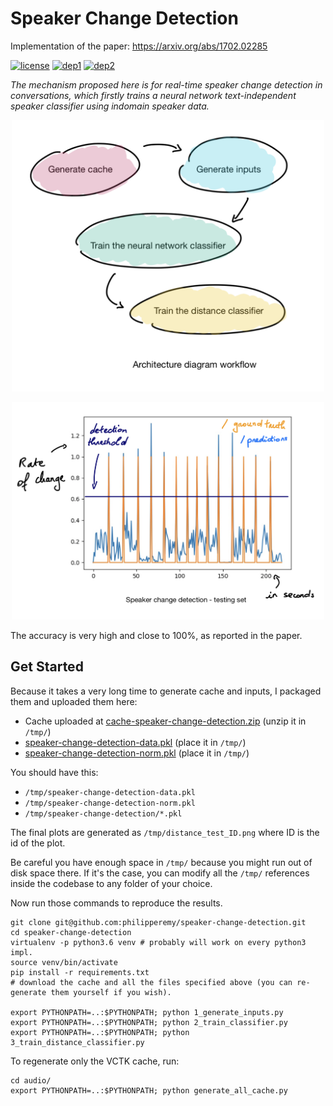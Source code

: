 # Speaker Change Detection

Implementation of the paper: https://arxiv.org/abs/1702.02285

[![license](https://img.shields.io/badge/License-Apache_2.0-brightgreen.svg)](https://github.com/philipperemy/keras-attention-mechanism/blob/master/LICENSE) [![dep1](https://img.shields.io/badge/Tensorflow-1.6+-brightgreen.svg)](https://www.tensorflow.org/) [![dep2](https://img.shields.io/badge/Keras-2.0+-brightgreen.svg)](https://keras.io/) 

_The mechanism proposed here is for real-time
speaker change detection in conversations, which firstly trains
a neural network text-independent speaker classifier using indomain
speaker data._


<p align="center">
  <img src="misc/img_2.png" width="500">
</p>

<p align="center">
  <img src="misc/img_1.png" width="500">
</p>

The accuracy is very high and close to 100%, as reported in the paper.


## Get Started

Because it takes a very long time to generate cache and inputs, I packaged them and uploaded them here:

- Cache uploaded at [cache-speaker-change-detection.zip](https://drive.google.com/open?id=1NRBBE7S1ecpbXQBfIyhY9O1DDNsBc0my)  (unzip it in `/tmp/`)
- [speaker-change-detection-data.pkl](https://drive.google.com/open?id=12gMYaV-ymQOtkYHCf9HxPurb9vB6dADK) (place it in `/tmp/`)
- [speaker-change-detection-norm.pkl](https://drive.google.com/open?id=1vykyS3bxKbkuhGtk36eTWfW9ZkqwJi6e) (place it in `/tmp/`)

You should have this:

- `/tmp/speaker-change-detection-data.pkl`
- `/tmp/speaker-change-detection-norm.pkl`
- `/tmp/speaker-change-detection/*.pkl`

The final plots are generated as `/tmp/distance_test_ID.png` where ID is the id of the plot.

Be careful you have enough space in `/tmp/` because you might run out of disk space there. If it's the case, you can modify all the `/tmp/` references inside the codebase to any folder of your choice.

Now run those commands to reproduce the results.

```
git clone git@github.com:philipperemy/speaker-change-detection.git
cd speaker-change-detection
virtualenv -p python3.6 venv # probably will work on every python3 impl.
source venv/bin/activate
pip install -r requirements.txt
# download the cache and all the files specified above (you can re-generate them yourself if you wish).

export PYTHONPATH=..:$PYTHONPATH; python 1_generate_inputs.py
export PYTHONPATH=..:$PYTHONPATH; python 2_train_classifier.py
export PYTHONPATH=..:$PYTHONPATH; python 3_train_distance_classifier.py
```

To regenerate only the VCTK cache, run:

```
cd audio/
export PYTHONPATH=..:$PYTHONPATH; python generate_all_cache.py
```
